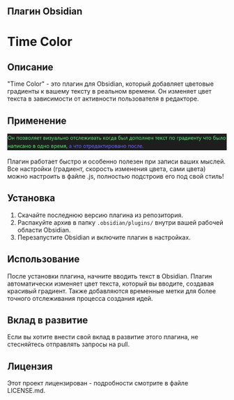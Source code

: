 ## Плагин Obsidian
# Time Color

## Описание

"Time Color" - это плагин для Obsidian, который добавляет цветовые градиенты к вашему тексту в реальном времени. Он изменяет цвет текста в зависимости от активности пользователя в редакторе.

## Применение

![img](./TEST_COLOR.png)

Плагин работает быстро и особенно полезен при записи ваших мыслей. Все настройки (градиент, скорость изменения цвета, сами цвета) можно настроить в файле .js, полностью подстроив его под свой стиль!

## Установка

1. Скачайте последнюю версию плагина из репозитория.
2. Распакуйте архив в папку `.obsidian/plugins/` внутри вашей рабочей области Obsidian.
3. Перезапустите Obsidian и включите плагин в настройках.

## Использование

После установки плагина, начните вводить текст в Obsidian. Плагин автоматически изменяет цвет текста, который вы вводите, создавая красивый градиент. Также добавляются временные метки для более точного отслеживания процесса создания идей.

## Вклад в развитие

Если вы хотите внести свой вклад в развитие этого плагина, не стесняйтесь отправлять запросы на pull.

## Лицензия

Этот проект лицензирован - подробности смотрите в файле LICENSE.md.
